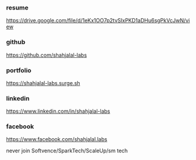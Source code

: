 ### resume

https://drive.google.com/file/d/1eKx1OO7p2tvSIxPKD1aDHu6sgPkVcJwN/view

### github

https://github.com/shahjalal-labs

### portfolio

https://shahjalal-labs.surge.sh

### linkedin

https://www.linkedin.com/in/shahjalal-labs

### facebook

https://www.facebook.com/shahjalal.labs

never join
Softvence/SparkTech/ScaleUp/sm tech
